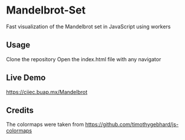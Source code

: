 # Mandelbrot-Set
Fast visualization of the Mandelbrot set in JavaScript using workers


## Usage
Clone the repository
Open the index.html file with any navigator


## Live Demo
https://ciiec.buap.mx/Mandelbrot

## Credits
The colormaps were taken from https://github.com/timothygebhard/js-colormaps
